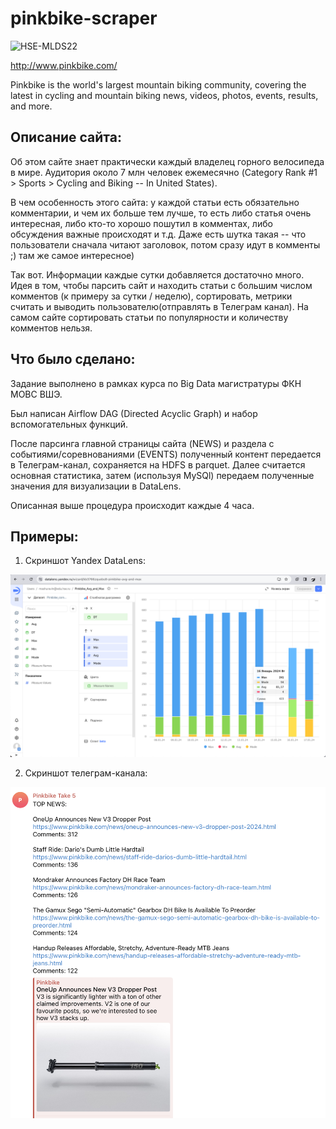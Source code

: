 # pinkbike-scraper

![HSE-MLDS22](https://img.shields.io/badge/HSE-MLDS22-blue)

http://www.pinkbike.com/

Pinkbike is the world's largest mountain biking community, covering the latest in cycling and mountain biking news, videos, photos, events, results, and more.

## Описание сайта:

Об этом сайте знает практически каждый владелец горного велосипеда в мире. Аудитория около 7 млн человек ежемесячно (Category Rank #1 > Sports > Cycling and Biking -- In United States). 

В чем особенность этого сайта: у каждой статьи есть обязательно комментарии, и чем их больше тем лучше, то есть либо статья очень интересная, либо кто-то хорошо пошутил в комментах, либо обсуждения важные происходят и т.д.
Даже есть шутка такая -- что пользователи сначала читают заголовок, потом сразу идут в комменты ;) там же самое интересное)

Так вот. Информации каждые сутки добавляется достаточно много. 
Идея в том, чтобы парсить сайт и находить статьи с большим числом комментов (к примеру за сутки / неделю), сортировать, метрики считать и выводить пользователю(отправлять в Телеграм канал).
На самом сайте сортировать статьи по популярности и количеству комментов нельзя.

## Что было сделано:

Задание выполнено в рамках курса по Big Data магистратуры ФКН МОВС ВШЭ.

Был написан Airflow DAG (Directed Acyclic Graph) и набор вспомогательных функций.

После парсинга главной страницы сайта (NEWS) и раздела с событиями/соревнованиями (EVENTS) полученный контент передается в Телеграм-канал,
сохраняется на HDFS в parquet.
Далее считается основная статистика, затем (используя MySQl) передаем полученные значения для визуализации в DataLens.

Описанная выше процедура происходит каждые 4 часа.

## Примеры:

1) Скриншот Yandex DataLens:

![Datalens](datalens.png)


2) Скриншот телеграм-канала:

![Telegram](telegram.png)
